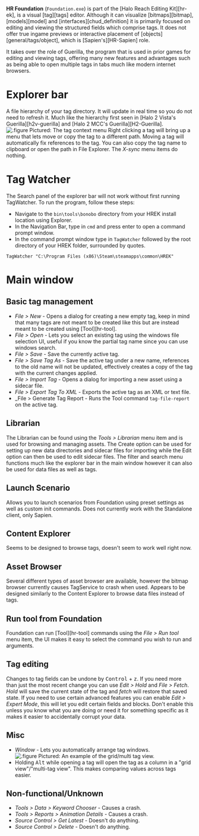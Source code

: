 **HR Foundation** (`Foundation.exe`) is part of the [Halo Reach Editing Kit][hr-ek], is a visual [tag][tags] editor. Although it can visualize [bitmaps][bitmap], [models][model] and [interfaces][chud_definition] it is primarily focused on editing and viewing the structured fields which comprise tags. It does not offer true ingame previews or interactive placement of [objects][general/tags/object], which is [Sapien's][HR-Sapien] role.

It takes over the role of Guerilla, the program that is used in prior games for editing and viewing tags, offering many new features and advantages such as being able to open multiple tags in tabs much like modern internet browsers.

# Explorer bar
A file hierarchy of your tag directory. It will update in real time so you do not need to refresh it. Much like the hierarchy first seen in [Halo 2 Vista's Guerilla][h2v-guerilla] and [Halo 2 MCC's Guerilla][H2-Guerilla].
![.figure Pictured: The tag context menu](tag-context-menu.png)
Right clicking a tag will bring up a menu that lets move or copy the tag to a different path. Moving a tag will automatically fix references to the tag.
You can also copy the tag name to clipboard or open the path in File Explorer. The *X-sync* menu items do nothing.

# Tag Watcher
The Search panel of the explorer bar will not work without first running TagWatcher. To run the program, follow these steps:
* Navigate to the `bin\tools\bonobo` directory from your HREK install location using Explorer.
* In the Navigation Bar, type in `cmd` and press enter to open a command prompt window.
* In the command prompt window type in `TagWatcher` followed by the root directory of your HREK folder, surrounded by quotes.
```
TagWatcher "C:\Program Files (x86)\Steam\steamapps\common\HREK"
```

# Main window
## Basic tag management
- _File > New_ - Opens a dialog for creating a new empty tag, keep in mind that many tags are not meant to be created like this but are instead meant to be created using [Tool][hr-tool].
- _File > Open_ - Lets you select an existing tag using the windows file selection UI, useful if you know the partial tag name since you can use windows search.
- _File > Save_ - Save the currently active tag.
- _File > Save Tag As_ - Save the active tag under a new name, references to the old name will not be updated, effectively creates a copy of the tag with the current changes applied.
- _File > Import Tag_ - Opens a dialog for importing a new asset using a sidecar file.
- _File > Export Tag To XML_ - Exports the active tag as an XML or text file.
- _File > Generate Tag Report - Runs the Tool command `tag-file-report` on the active tag.

## Librarian
The Librarian can be found using the *Tools > Librarian* menu item and is used for browsing and managing assets. The Create option can be used for setting up new data directories and sidecar files for importing while the Edit option can then be used to edit sidecar files. The filter and search menu functions much like the explorer bar in the main window however it can also be used for data files as well as tags.

## Launch Scenario
Allows you to launch scenarios from Foundation using preset settings as well as custom init commands. Does not currently work with the Standalone client, only Sapien.

## Content Explorer
Seems to be designed to browse tags, doesn't seem to work well right now.

## Asset Browser
Several different types of asset browser are available, however the bitmap browser currently causes TagService to crash when used. Appears to be designed similarly to the Content Explorer to browse data files instead of tags.

## Run tool from Foundation
Foundation can run [Tool][hr-tool] commands using the *File > Run tool* menu item, the UI makes it easy to select the command you wish to run and arguments.

## Tag editing
Changes to tag fields can be undone by <kbd>Control</kbd> + <kbd>z</kbd>. If you need more than just the most recent change you can use _Edit > Hold_ and _File > Fetch_. *Hold* will save the current state of the tag and *fetch* will restore that saved state.
If you need to use certain advanced features you can enable _Edit > Expert Mode_, this will let you edit certain fields and blocks. Don't enable this unless you know what you are doing or need it for something specific as it makes it easier to accidentally corrupt your data.

## Misc
- *Window* - Lets you automatically arrange tag windows.
![.figure Pictured: An example of the grid/multi tag view.](hr-grid-view.png)
- Holding <kbd>Alt</kbd> while opening a tag will open the tag as a column in a "grid view"/"multi-tag view". This makes comparing values across tags easier. 

## Non-functional/Unknown
- _Tools > Data > Keyword Chooser_ - Causes a crash.
- _Tools > Reports > Animation Details_ - Causes a crash.
- _Source Control > Get Latest_ - Doesn't do anything.
- _Source Control > Delete_ - Doesn't do anything.
